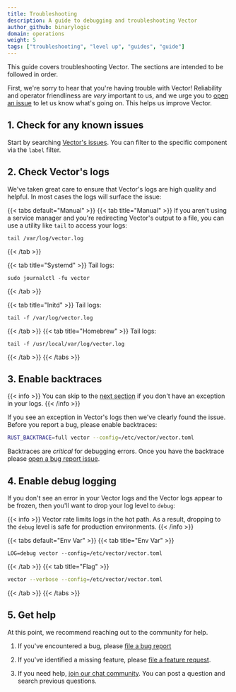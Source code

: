 ```yaml
---
title: Troubleshooting
description: A guide to debugging and troubleshooting Vector
author_github: binarylogic
domain: operations
weight: 5
tags: ["troubleshooting", "level up", "guides", "guide"]
---
```


This guide covers troubleshooting Vector. The sections are intended to be
followed in order.

First, we're sorry to hear that you're having trouble with Vector! Reliability
and operator friendliness are _very_ important to us, and we urge you to
[open an issue][urls.new_bug_report] to let us know what's going on. This helps
us improve Vector.

## 1. Check for any known issues

Start by searching [Vector's issues][urls.vector_issues]. You can filter
to the specific component via the `label` filter.

## 2. Check Vector's logs

We've taken great care to ensure that Vector's logs are high quality and helpful.
In most cases the logs will surface the issue:

{{< tabs default="Manual" >}}
{{< tab title="Manual" >}}
If you aren't using a service manager and you're redirecting Vector's output to a file, you can use
a utility like `tail` to access your logs:

```shell
tail /var/log/vector.log
```

{{< /tab >}}

{{< tab title="Systemd" >}}
Tail logs:

```shell
sudo journalctl -fu vector
```

{{< /tab >}}

{{< tab title="Initd" >}}
Tail logs:

```shell
tail -f /var/log/vector.log
```

{{< /tab >}}
{{< tab title="Homebrew" >}}
Tail logs:

```shell
tail -f /usr/local/var/log/vector.log
```

{{< /tab >}}
{{< /tabs >}}

## 3. Enable backtraces

{{< info >}}
You can skip to the [next section](#4-enable-debug-logging) if you don't
have an exception in your logs.
{{< /info >}}

If you see an exception in Vector's logs then we've clearly found the issue.
Before you report a bug, please enable backtraces:

```bash
RUST_BACKTRACE=full vector --config=/etc/vector/vector.toml
```

Backtraces are _critical_ for debugging errors. Once you have the backtrace
please [open a bug report issue][urls.new_bug_report].

## 4. Enable debug logging

If you don't see an error in your Vector logs and the Vector logs appear
to be frozen, then you'll want to drop your log level to `debug`:

{{< info >}}
Vector rate limits logs in the hot path. As a result, dropping to the
`debug` level is safe for production environments.
{{< /info >}}

{{< tabs default="Env Var" >}}
{{< tab title="Env Var" >}}

```shell
LOG=debug vector --config=/etc/vector/vector.toml
```

{{< /tab >}}
{{< tab title="Flag" >}}

```bash
vector --verbose --config=/etc/vector/vector.toml
```

{{< /tab >}}
{{< /tabs >}}

## 5. Get help

At this point, we recommend reaching out to the community for help.

1. If you've encountered a bug, please [file a bug report][urls.new_bug_report]

2. If you've identified a missing feature, please [file a feature request][urls.new_feature_request].

3. If you need help, [join our chat community][urls.vector_chat]. You can post a question and search previous questions.

[urls.new_bug_report]: https://github.com/vectordotdev/vector/issues/new?labels=type%3A+bug
[urls.new_feature_request]: https://github.com/vectordotdev/vector/issues/new?labels=type%3A+new+feature
[urls.vector_chat]: https://chat.vector.dev
[urls.vector_issues]: https://github.com/vectordotdev/vector/issues

